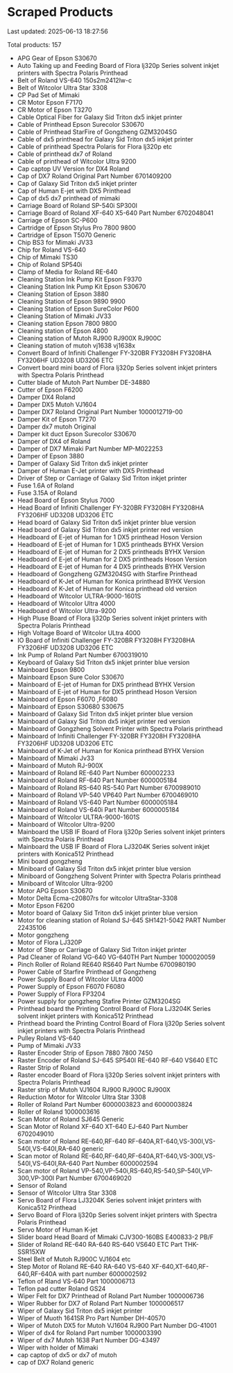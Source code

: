 # Scraped Products

Last updated: 2025-06-13 18:27:56

Total products: 157

- APG Gear of Epson S30670
- Auto Taking up and Feeding Board of Flora lj320p Series solvent inkjet printers with Spectra Polaris Printhead
- Belt of Roland VS-640 150s2m2412lw-c
- Belt of Witcolor Ultra Star 3308
- CP Pad Set of Mimaki
- CR Motor Epson F7170
- CR Motor of Epson T3270
- Cable Optical Fiber for Galaxy Sid Triton dx5 inkjet printer
- Cable of Printhead Epson Surecolor S30670
- Cable of Printhead StarFire of Gongzheng GZM3204SG
- Cable of dx5 printhead for Galaxy Sid Triton dx5 inkjet printer
- Cable of printhead Spectra Polaris for Flora lj320p etc
- Cable of printhead dx7 of Roland
- Cable of printhead of Witcolor Ultra 9200
- Cap captop UV Version for DX4 Roland
- Cap of DX7 Roland Original Part Number 6701409200
- Cap of Galaxy Sid Triton dx5 inkjet printer
- Cap of Human E-jet with DX5 Printhead
- Cap of dx5 dx7 printhead of mimaki
- Carriage Board of Roland SP-540i SP300I
- Carriage Board of Roland XF-640 X5-640 Part Number 6702048041
- Carriage of Epson SC-P600
- Cartridge of Epson Stylus Pro 7800 9800
- Cartridge of Epson T5070 Generic
- Chip BS3 for Mimaki JV33
- Chip for Roland VS-640
- Chip of Mimaki TS30
- Chip of Roland SP540i
- Clamp of Media for Roland RE-640
- Cleaning Station Ink Pump Kit Epson F9370
- Cleaning Station Ink Pump Kit Epson S30670
- Cleaning Station of Epson 3880
- Cleaning Station of Epson 9890 9900
- Cleaning Station of Epson SureColor P600
- Cleaning Station of Mimaki JV33
- Cleaning station Epson 7800 9800
- Cleaning station of Epson 4800
- Cleaning station of Mutoh RJ900 RJ900X RJ900C
- Cleaning station of mutoh vj1638 vj1638x
- Convert Board of Infiniti Challenger FY-320BR FY3208H FY3208HA FY3206HF UD3208 UD3206 ETC
- Convert board mini board of Flora lj320p Series solvent inkjet printers with Spectra Polaris Printhead
- Cutter blade of Mutoh Part Number DE-34880
- Cutter of Epson F6200
- Damper DX4 Roland
- Damper DX5 Mutoh VJ1604
- Damper DX7 Roland Original Part Number 1000012719-00
- Damper Kit of Epson T7270
- Damper dx7 mutoh Original
- Damper kit duct Epson Surecolor S30670
- Damper of DX4 of Roland
- Damper of DX7 Mimaki Part Number MP-M022253
- Damper of Epson 3880
- Damper of Galaxy Sid Triton dx5 inkjet printer
- Damper of Human E-Jet printer with DX5 Printhead
- Driver of Step or Carriage of Galaxy Sid Triton inkjet printer
- Fuse 1.6A of Roland
- Fuse 3.15A of Roland
- Head Board of Epson Stylus 7000
- Head Board of Infiniti Challenger FY-320BR FY3208H FY3208HA FY3206HF UD3208 UD3206 ETC
- Head board of Galaxy Sid Triton dx5 inkjet printer blue version
- Head board of Galaxy Sid Triton dx5 inkjet printer red version
- Headboard of E-jet of Human for 1 DX5 printhead Hoson Version
- Headboard of E-jet of Human for 1 DX5 printheads BYHX Version
- Headboard of E-jet of Human for 2 DX5 printheads BYHX Version
- Headboard of E-jet of Human for 2 DX5 printheads Hoson Version
- Headboard of E-jet of Human for 4 DX5 printheads BYHX Version
- Headboard of Gongzheng GZM3204SG with Starfire Printhead
- Headboard of K-Jet of Human for Konica printhead BYHX Version
- Headboard of K-Jet of Human for Konica printhead old version
- Headboard of Witcolor ULTRA-9000-1601S
- Headboard of Witcolor Ultra 4000
- Headboard of Witcolor Ultra-9200
- High Pluse Board of Flora lj320p Series solvent inkjet printers with Spectra Polaris Printhead
- High Voltage Board of Witcolor ULtra 4000
- IO Board of Infiniti Challenger FY-320BR FY3208H FY3208HA FY3206HF UD3208 UD3206 ETC
- Ink Pump of Roland Part Number 6700319010
- Keyboard of Galaxy Sid Triton dx5 inkjet printer blue version
- Mainboard Epson 9800
- Mainboard Epson Sure Color S30670
- Mainboard of E-jet of Human for DX5 printhead BYHX Version
- Mainboard of E-jet of Human for DX5 printhead Hoson Version
- Mainboard of Epson F6070 ,F6080
- Mainboard of Epson S30680 S30675
- Mainboard of Galaxy Sid Triton dx5 inkjet printer blue version
- Mainboard of Galaxy Sid Triton dx5 inkjet printer red version
- Mainboard of Gongzheng Solvent Printer with Spectra Polaris printhead
- Mainboard of Infiniti Challenger FY-320BR FY3208H FY3208HA FY3206HF UD3208 UD3206 ETC
- Mainboard of K-Jet of Human for Konica printhead BYHX Version
- Mainboard of Mimaki Jv33
- Mainboard of Mutoh RJ-900X
- Mainboard of Roland RE-640 Part Number 600002233
- Mainboard of Roland RF-640 Part Number 6000005184
- Mainboard of Roland RS-640 RS-540 Part Number 6700989010
- Mainboard of Roland VP-540 VP640 Part Number 6700469010
- Mainboard of Roland VS-640 Part Number 6000005184
- Mainboard of Roland VS-640i Part Number 6000005184
- Mainboard of Witcolor ULTRA-9000-1601S
- Mainboard of Witcolor Ultra-9200
- Mainboard the USB IF Board of  Flora lj320p Series solvent inkjet printers with Spectra Polaris Printhead
- Mainboard the USB IF Board of Flora LJ3204K Series solvent inkjet printers with Konica512 Printhead
- Mini board gongzheng
- Miniboard of Galaxy Sid Triton dx5 inkjet printer blue version
- Miniboard of Gongzheng Solvent Printer with Spectra Polaris printhead
- Miniboard of Witcolor Ultra-9200
- Motor APG Epson S30670
- Motor Delta Ecma-c20807rs for witcolor UltraStar-3308
- Motor Epson F6200
- Motor board of Galaxy Sid Triton dx5 inkjet printer blue version
- Motor for cleaning station of Roland SJ-645 SH1421-5042 PART Number 22435106
- Motor gongzheng
- Motor of Flora LJ320P
- Motor of Step or Carriage of Galaxy Sid Triton inkjet printer
- Pad Cleaner of Roland VG-640 VG-640TH Part Number 1000020059
- Pinch Roller of Roland RE640 RS640 Part Numbe 6700980190
- Power Cable of Starfire Printhead of Gongzheng
- Power Supply Board of Witcolor ULtra 4000
- Power Supply of Epson F6070 F6080
- Power Supply of Flora FP3204
- Power supply for gongzheng Stafire Printer  GZM3204SG
- Printhead board the Printing Control Board of Flora LJ3204K Series solvent inkjet printers with Konica512 Printhead
- Printhead board the Printing Control Board of Flora lj320p Series solvent inkjet printers with Spectra Polaris Printhead
- Pulley Roland VS-640
- Pump of Mimaki JV33
- Raster Encoder Strip of Epson 7880 7800 7450
- Raster Encoder of Roland SJ-645 SP540I RE-640 RF-640 VS640 ETC
- Raster Strip of Roland
- Raster encoder Board of Flora lj320p Series solvent inkjet printers with Spectra Polaris Printhead
- Raster strip of Mutoh VJ1604 RJ900 RJ900C RJ900X
- Reduction Motor for Witcolor Ultra Star 3308
- Roller of Roland  Part Number 6000003823 and 6000003824
- Roller of Roland 1000003616
- Scan Motor of Roland SJ645 Generic
- Scan Motor of Roland XF-640 XT-640 EJ-640 Part Number 6702049010
- Scan motor of Roland RE-640,RF-640 RF-640A,RT-640,VS-300I,VS-540I,VS-640I,RA-640 generic
- Scan motor of Roland RE-640,RF-640,RF-640A,RT-640,VS-300I,VS-540I,VS-640I,RA-640 Part Number 6000002594
- Scan motor of Roland VP-540,VP-540i,RS-640,RS-540,SP-540I,VP-300,VP-300I Part Number 6700469020
- Sensor of Roland
- Sensor of Witcolor Ultra Star 3308
- Servo Board of Flora LJ3204K Series solvent inkjet printers with Konica512 Printhead
- Servo Board of Flora lj320p Series solvent inkjet printers with Spectra Polaris Printhead
- Servo Motor of Human K-jet
- Slider board Head Board of Mimaki CJV300-160BS E400833-2 PB/F
- Slider of Roland RE-640 RA-640 RS-640 VS640 ETC Part THK-SSR15XW
- Steel Belt of Mutoh RJ900C VJ1604 etc
- Step Motor of Roland RE-640 RA-640 VS-640 XF-640,XT-640,RF-640,RF-640A with part number 6000002592
- Teflon of Rland VS-640 Part 1000006713
- Teflon pad cutter Roland GS24
- Wiper Felt for DX7 Printhead of Roland Part Number 1000006736
- Wiper Rubber for DX7 of Roland Part Number 1000006517
- Wiper of Galaxy Sid Triton dx5 inkjet printer
- Wiper of Muoth 1641SR Pro Part Number DH-40570
- Wiper of Mutoh DX5 for Mutoh VJ1604 RJ900 Part Number DG-41001
- Wiper of dx4 for Roland Part number 1000003390
- Wiper of dx7 Mutoh 1638 Part Number DG-43497
- Wiper with holder of Mimaki
- cap captop of dx5 or dx7 of mutoh
- cap of DX7 Roland generic
